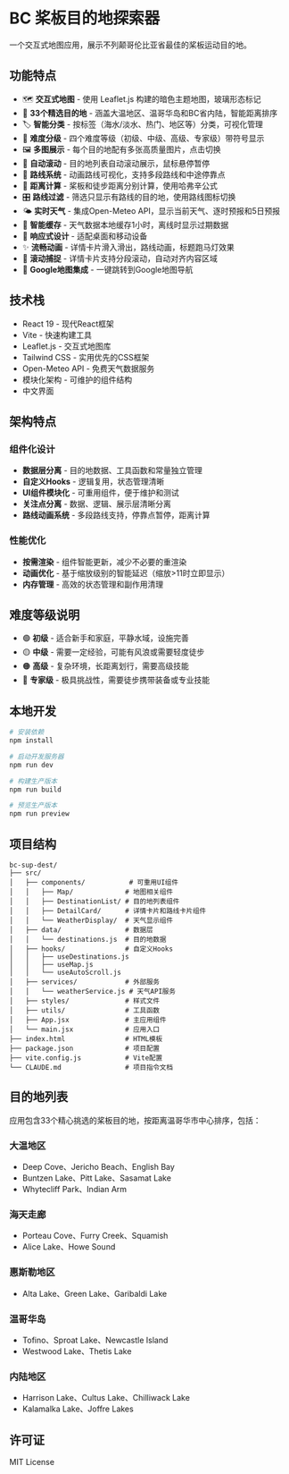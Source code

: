 # BC 桨板目的地探索器

一个交互式地图应用，展示不列颠哥伦比亚省最佳的桨板运动目的地。

## 功能特点

- 🗺️ **交互式地图** - 使用 Leaflet.js 构建的暗色主题地图，玻璃形态标记
- 📍 **33个精选目的地** - 涵盖大温地区、温哥华岛和BC省内陆，智能距离排序
- 🏷️ **智能分类** - 按标签（海水/淡水、热门、地区等）分类，可视化管理
- 🎯 **难度分级** - 四个难度等级（初级、中级、高级、专家级）带符号显示
- 🖼️ **多图展示** - 每个目的地配有多张高质量图片，点击切换
- 🔄 **自动滚动** - 目的地列表自动滚动展示，鼠标悬停暂停
- 🚣 **路线系统** - 动画路线可视化，支持多段路线和中途停靠点
- 📏 **距离计算** - 桨板和徒步距离分别计算，使用哈弗辛公式
- 🎛️ **路线过滤** - 筛选只显示有路线的目的地，使用路线图标切换
- 🌤️ **实时天气** - 集成Open-Meteo API，显示当前天气、逐时预报和5日预报
- 💾 **智能缓存** - 天气数据本地缓存1小时，离线时显示过期数据
- 📱 **响应式设计** - 适配桌面和移动设备
- ✨ **流畅动画** - 详情卡片滑入滑出，路线动画，标题跑马灯效果
- 📜 **滚动捕捉** - 详情卡片支持分段滚动，自动对齐内容区域
- 🔗 **Google地图集成** - 一键跳转到Google地图导航

## 技术栈

- React 19 - 现代React框架
- Vite - 快速构建工具
- Leaflet.js - 交互式地图库
- Tailwind CSS - 实用优先的CSS框架
- Open-Meteo API - 免费天气数据服务
- 模块化架构 - 可维护的组件结构
- 中文界面

## 架构特点

### 组件化设计
- **数据层分离** - 目的地数据、工具函数和常量独立管理
- **自定义Hooks** - 逻辑复用，状态管理清晰
- **UI组件模块化** - 可重用组件，便于维护和测试
- **关注点分离** - 数据、逻辑、展示层清晰分离
- **路线动画系统** - 多段路线支持，停靠点暂停，距离计算

### 性能优化
- **按需渲染** - 组件智能更新，减少不必要的重渲染
- **动画优化** - 基于缩放级别的智能延迟（缩放>11时立即显示）
- **内存管理** - 高效的状态管理和副作用清理

## 难度等级说明

- 🟢 **初级** - 适合新手和家庭，平静水域，设施完善
- 🟡 **中级** - 需要一定经验，可能有风浪或需要轻度徒步
- 🟠 **高级** - 复杂环境，长距离划行，需要高级技能
- 🔴 **专家级** - 极具挑战性，需要徒步携带装备或专业技能

## 本地开发

```bash
# 安装依赖
npm install

# 启动开发服务器
npm run dev

# 构建生产版本
npm run build

# 预览生产版本
npm run preview
```

## 项目结构

```
bc-sup-dest/
├── src/
│   ├── components/           # 可重用UI组件
│   │   ├── Map/             # 地图相关组件
│   │   ├── DestinationList/ # 目的地列表组件
│   │   ├── DetailCard/      # 详情卡片和路线卡片组件
│   │   └── WeatherDisplay/  # 天气显示组件
│   ├── data/                # 数据层
│   │   └── destinations.js  # 目的地数据
│   ├── hooks/               # 自定义Hooks
│   │   ├── useDestinations.js
│   │   ├── useMap.js
│   │   └── useAutoScroll.js
│   ├── services/            # 外部服务
│   │   └── weatherService.js # 天气API服务
│   ├── styles/              # 样式文件
│   ├── utils/               # 工具函数
│   ├── App.jsx              # 主应用组件
│   └── main.jsx             # 应用入口
├── index.html               # HTML模板
├── package.json             # 项目配置
├── vite.config.js           # Vite配置
└── CLAUDE.md                # 项目指令文档
```

## 目的地列表

应用包含33个精心挑选的桨板目的地，按距离温哥华市中心排序，包括：

### 大温地区
- Deep Cove、Jericho Beach、English Bay
- Buntzen Lake、Pitt Lake、Sasamat Lake
- Whytecliff Park、Indian Arm

### 海天走廊
- Porteau Cove、Furry Creek、Squamish
- Alice Lake、Howe Sound

### 惠斯勒地区
- Alta Lake、Green Lake、Garibaldi Lake

### 温哥华岛
- Tofino、Sproat Lake、Newcastle Island
- Westwood Lake、Thetis Lake

### 内陆地区
- Harrison Lake、Cultus Lake、Chilliwack Lake
- Kalamalka Lake、Joffre Lakes

## 许可证

MIT License